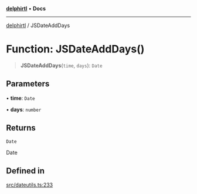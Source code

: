 [**delphirtl**](../README.md) • **Docs**

***

[delphirtl](../globals.md) / JSDateAddDays

# Function: JSDateAddDays()

> **JSDateAddDays**(`time`, `days`): `Date`

## Parameters

• **time**: `Date`

• **days**: `number`

## Returns

`Date`

Date

## Defined in

[src/dateutils.ts:233](https://github.com/chuacw/delphirtl/blob/48cfb097286672c971bbebd46ef739959b561e2a/src/dateutils.ts#L233)
